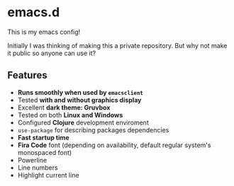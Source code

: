 # emacs.d

This is my emacs config!

Initially I was thinking of making this a private repository. But why not make it public so anyone can use it?

## Features

- **Runs smoothly when used by `emacsclient`**
- Tested **with and without graphics display**
- Excellent **dark theme: Gruvbox**
- Tested on both **Linux and Windows**
- Configured **Clojure** development enviroment
- `use-package` for describing packages dependencies
- **Fast startup time**
- **Fira Code** font (depending on availability, default regular system's monospaced font)
- Powerline
- Line numbers
- Highlight current line
